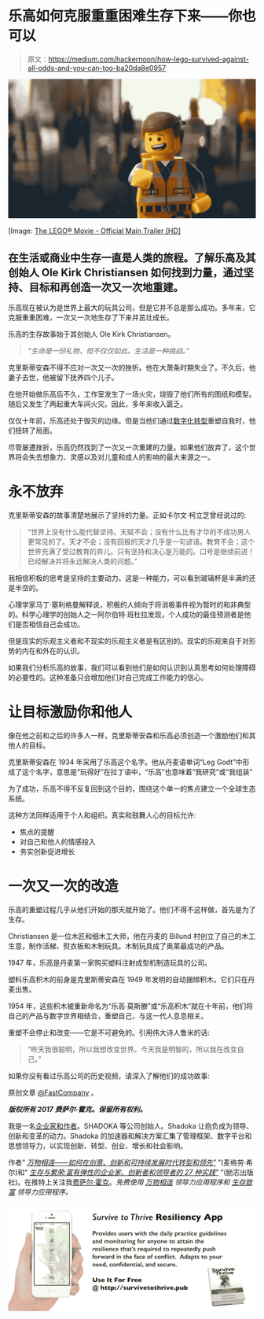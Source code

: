 # 乐高如何克服重重困难生存下来——你也可以

> 原文：<https://medium.com/hackernoon/how-lego-survived-against-all-odds-and-you-can-too-ba20da8e0957>

![](img/2e4c989187c889234f49ff409892e47d.png)

[Image: [The LEGO® Movie - Official Main Trailer [HD]](https://www.youtube.com/watch?v=fZ_JOBCLF-I)

## 在生活或商业中生存一直是人类的旅程。了解乐高及其创始人 Ole Kirk Christiansen 如何找到力量，通过坚持、目标和再创造一次又一次地重建。

乐高现在被认为是世界上最大的玩具公司，但是它并不总是那么成功。多年来，它克服重重困难，一次又一次地生存了下来并茁壮成长。

乐高的生存故事始于其创始人 Ole Kirk Christiansen。

> *“生命是一份礼物，但不仅仅如此。生活是一种挑战。”*

克里斯蒂安森不得不应对一次又一次的挫折。他在大萧条时期失业了。不久后，他妻子去世，他被留下抚养四个儿子。

在他开始做乐高后不久，工作室发生了一场火灾，烧毁了他们所有的图纸和模型。随后又发生了两起重大车间火灾。因此，多年来收入匮乏。

仅仅十年前，乐高还处于毁灭的边缘。但是当他们通过[数字化转型](http://www.thehindubusinessline.com/todays-paper/tp-eworld/reap-business-value-from-tech-investments/article2507025.ece)重塑自我时，他们扭转了局面。

尽管屡遭挫折，乐高仍然找到了一次又一次重建的力量。如果他们放弃了，这个世界将会失去想象力、灵感以及对儿童和成人的影响的最大来源之一。

# 永不放弃

克里斯蒂安森的故事清楚地展示了坚持的力量。正如卡尔文·柯立芝曾经说过的:

> “世界上没有什么能代替坚持。天赋不会；没有什么比有才华的不成功男人更常见的了。天才不会；没有回报的天才几乎是一句谚语。教育不会；这个世界充满了受过教育的弃儿。只有坚持和决心是万能的。口号是继续前进！已经解决并将永远解决人类的问题。”

我相信积极的思考是坚持的主要动力。这是一种能力，可以看到玻璃杯是半满的还是半空的。

心理学家马丁·塞利格曼解释说，积极的人倾向于将消极事件视为暂时的和非典型的。科学心理学的创始人之一阿尔伯特·班杜拉发现，个人成功的最佳预测者是他们是否相信自己会成功。

但是现实的乐观主义者和不现实的乐观主义者是有区别的。现实的乐观来自于对形势的内在和外在的认识。

如果我们分析乐高的故事，我们可以看到他们是如何认识到认真思考如何处理障碍的必要性的。这种准备只会增加他们对自己完成工作能力的信心。

# 让目标激励你和他人

像在他之前和之后的许多人一样，克里斯蒂安森和乐高必须创造一个激励他们和其他人的目标。

克里斯蒂安森在 1934 年采用了乐高这个名字。他从丹麦语单词“Leg Godt”中形成了这个名字，意思是“玩得好”在拉丁语中，“乐高”也意味着“我研究”或“我组装”

为了成功，乐高不得不反复回到这个目的，围绕这个单一的焦点建立一个全球生态系统。

这种方法同样适用于个人和组织。真实和鼓舞人心的目标允许:

*   焦点的提醒
*   对自己和他人的情感投入
*   务实创新促进增长

# 一次又一次的改造

乐高的重塑过程几乎从他们开始的那天就开始了。他们不得不这样做，首先是为了生存。

Christiansen 是一位木匠和细木工大师，他在丹麦的 Billund 村创立了自己的木工生意，制作活梯、熨衣板和木制玩具。木制玩具成了奥莱最成功的产品。

1947 年，乐高是丹麦第一家购买塑料注射成型机制造玩具的公司。

塑料乐高积木的前身是克里斯蒂安森在 1949 年发明的自动捆绑积木。它们只在丹麦出售。

1954 年，这些积木被重新命名为“乐高·莫斯滕”或“乐高积木”就在十年前，他们将自己的产品与数字世界相结合，重塑自己，与这一代人息息相关。

重塑不会停止和改变——它是不可避免的。引用伟大诗人鲁米的话:

> “昨天我很聪明，所以我想改变世界。今天我是明智的，所以我在改变自己。”

如果你没有看过乐高公司的历史视频，请深入了解他们的成功故事:

原创文章 [@FastCompany](http://www.fastcompany.com/3027147/leadership-now/how-lego-survived-against-all-odds-and-you-can-too) 。

***版权所有 2017 费萨尔·霍克。保留所有权利。***

我是一名[企业家和作者](http://faisalhoque.com/speaking/)。SHADOKA 等公司创始人。Shadoka 让抱负成为领导、创新和变革的动力。Shadoka 的加速器和解决方案汇集了管理框架、数字平台和思想领导力，以实现创新、转型、创业、增长和社会影响。

作者“ [*万物相连——如何在创意、创新和可持续发展时代转型和领先”*](http://www.amazon.com/Everything-Connects-Creativity-Innovation-Sustainability/dp/0071830758/ref=sr_1_1?ie=UTF8&qid=1376488798&sr=8-1&keywords=everything+connects%2Bfaisal+hoque) ”(麦格劳·希尔)和“ [*生存与繁荣:富有弹性的企业家、创新者和领导者的 27 种实践”*](http://survivetothrive.pub/) ”(励志出版社)。在推特上关注我[费萨尔·霍克](http://medium.com/u/66953a6e238f)。*免费使用* [*万物相连*](http://app.everythingconnectsthebook.com/login.php) *领导力应用程序和* [*生存致富*](http://app.survivetothrive.pub/login.php) *领导力应用程序。*

![](img/9ae5bedb96fb67f99210fb2bfb36f96a.png)